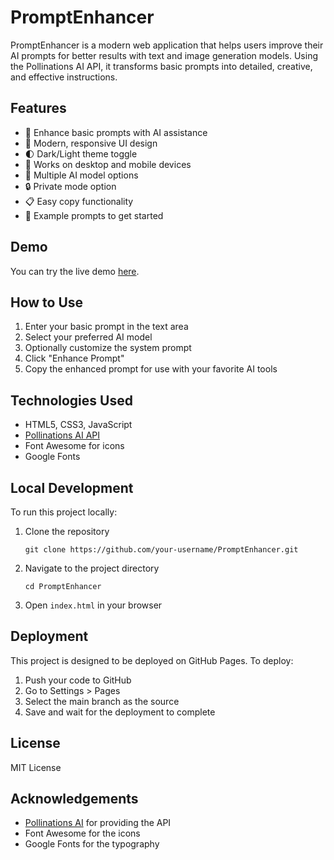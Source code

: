 # PromptEnhancer

PromptEnhancer is a modern web application that helps users improve their AI prompts for better results with text and image generation models. Using the Pollinations AI API, it transforms basic prompts into detailed, creative, and effective instructions.

## Features

- 🚀 Enhance basic prompts with AI assistance
- 🎨 Modern, responsive UI design
- 🌓 Dark/Light theme toggle
- 📱 Works on desktop and mobile devices
- 🔄 Multiple AI model options
- 🔒 Private mode option
- 📋 Easy copy functionality
- 🎯 Example prompts to get started

## Demo

You can try the live demo [here](https://your-github-username.github.io/PromptEnhancer/).

## How to Use

1. Enter your basic prompt in the text area
2. Select your preferred AI model
3. Optionally customize the system prompt
4. Click "Enhance Prompt"
5. Copy the enhanced prompt for use with your favorite AI tools

## Technologies Used

- HTML5, CSS3, JavaScript
- [Pollinations AI API](https://pollinations.ai)
- Font Awesome for icons
- Google Fonts

## Local Development

To run this project locally:

1. Clone the repository
   ```
   git clone https://github.com/your-username/PromptEnhancer.git
   ```
2. Navigate to the project directory
   ```
   cd PromptEnhancer
   ```
3. Open `index.html` in your browser

## Deployment

This project is designed to be deployed on GitHub Pages. To deploy:

1. Push your code to GitHub
2. Go to Settings > Pages
3. Select the main branch as the source
4. Save and wait for the deployment to complete

## License

MIT License

## Acknowledgements

- [Pollinations AI](https://pollinations.ai) for providing the API
- Font Awesome for the icons
- Google Fonts for the typography
